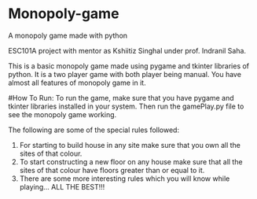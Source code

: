 # Monopoly-game
A monopoly game made with python

ESC101A project with mentor as Kshiitiz Singhal under prof. Indranil Saha.

This is a basic monopoly game made using pygame and tkinter libraries of python. It is a two player game with both player being manual. You have almost all features of monopoly game in it.

#How To Run:
To run the game, make sure that you have pygame and tkinter libraries installed in your system.
Then run the gamePlay.py file to see the monopoly game working.


The following are some of the special rules followed:
1. For starting to build house in any site make sure that you own all the sites of that colour. 
2. To start constructing a new floor on any house make sure that all the sites of that colour have floors greater than or equal to it.
3. There are some more interesting rules which you will know while playing... 
ALL THE BEST!!!


